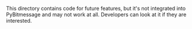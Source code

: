 This directory contains code for future features, but it's not integrated into
PyBitmessage and may not work at all. Developers can look at it if they are
interested.
